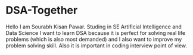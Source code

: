 # DSA-Together
Hello I am Sourabh Kisan Pawar. Studing in SE Artificial Intelligence and Data Science
I want to learn DSA because it is perfect for solving real life problems (which is also most demanded) and I also want to improve my problem solving skill.
Also it is important in coding interview point of view.
